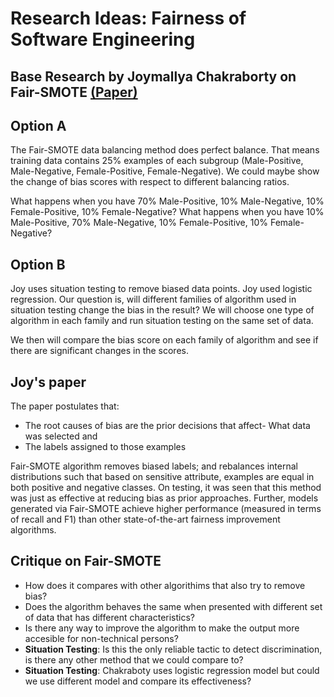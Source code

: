 # Research Ideas: Fairness of Software Engineering
## Base Research by Joymallya Chakraborty on Fair-SMOTE [(Paper)](https://www.researchgate.net/figure/Many-tools-try-to-find-or-explain-or-mitigate-bias-Fair-SMOTE-addresses-all-three_fig1_351892971)

## Option A
The Fair-SMOTE data balancing method does perfect balance. That means training data contains 25% examples of each subgroup (Male-Positive, Male-Negative, Female-Positive, Female-Negative). We could maybe show the change of bias scores with respect to different balancing ratios.

What happens when you have 70% Male-Positive, 10% Male-Negative, 10% Female-Positive, 10% Female-Negative?
What happens when you have 10% Male-Positive, 70% Male-Negative, 10% Female-Positive, 10% Female-Negative?

## Option B
Joy uses situation testing to remove biased data points. Joy used logistic regression. Our question is, will different families of algorithm used in situation testing change the bias in the result?
We will choose one type of algorithm in each family and run situation testing on the same set of data.

We then will compare the bias score on each family of algorithm and see if there are significant changes in the scores. 

## Joy's paper

The paper postulates that:
* The root causes of bias are the prior decisions that affect- What data was selected and 
* The labels assigned to those examples

Fair-SMOTE algorithm removes biased labels; and rebalances internal distributions such that based on sensitive attribute, examples are equal in both positive and negative classes. On testing, it was seen that this method was just as effective at reducing bias as prior approaches. Further, models generated via Fair-SMOTE achieve higher performance (measured in terms of recall and F1) than other state-of-the-art fairness improvement algorithms.

## Critique on Fair-SMOTE
- How does it compares with other algorithims that also try to remove bias?
- Does the algorithm behaves the same when presented with different set of data that has different characteristics?
- Is there any way to improve the algorithm to make the output more accesible for non-technical persons?
- **Situation Testing**: Is this the only reliable tactic to detect discrimination, is there any other method that we could compare to?
- **Situation Testing**: Chakraboty uses logistic regression model but could we use different model and compare its effectiveness?
